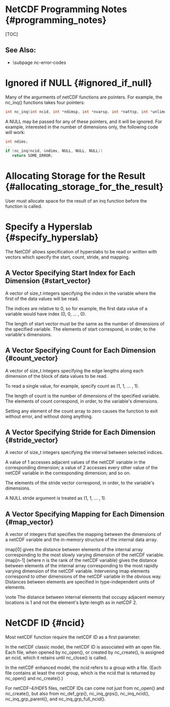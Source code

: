 # NetCDF Programming Notes {#programming_notes}

[TOC]

<H2>See Also:</H2>

* \subpage nc-error-codes

# Ignored if NULL {#ignored_if_null}

Many of the argurments of netCDF functions are pointers. For example,
the nc_inq() functions takes four pointers:

~~~.C
int nc_inq(int ncid, int *ndimsp, int *nvarsp, int *nattsp, int *unlimdimidp);
~~~

A NULL may be passed for any of these pointers, and it will be ignored. For example, interested in the number of dimensions only, the following code will work:

~~~.C
int ndims;
...
if (nc_inq(ncid, &ndims, NULL, NULL, NULL))
   return SOME_ERROR;
~~~

# Allocating Storage for the Result {#allocating_storage_for_the_result}

User must allocate space for the result of an inq function before the function is called.

# Specify a Hyperslab {#specify_hyperslab}

The NetCDF allows specification of hyperslabs to be read or written
with vectors which specify the start, count, stride, and mapping.

## A Vector Specifying Start Index for Each Dimension {#start_vector}

A vector of size_t integers specifying the index in the
variable where the first of the data values will be read.

The indices are relative to 0, so for example, the first data value of
a variable would have index (0, 0, ... , 0).

The length of start vector must be the same as the number of
dimensions of the specified variable. The elements of start
correspond, in order, to the variable's dimensions.

## A Vector Specifying Count for Each Dimension {#count_vector}

A vector of size_t integers specifying the edge lengths
along each dimension of the block of data values to be read.

To read a single value, for example, specify count as (1, 1, ... , 1).

The length of count is the number of dimensions of the specified
variable. The elements of count correspond, in order, to the
variable's dimensions.

Setting any element of the count array to zero causes the function to
exit without error, and without doing anything.

## A Vector Specifying Stride for Each Dimension {#stride_vector}

A vector of size_t integers specifying the interval between selected
indices.

A value of 1 accesses adjacent values of the netCDF variable in the
corresponding dimension; a value of 2 accesses every other value of
the netCDF variable in the corresponding dimension; and so on.

The elements of the stride vector correspond, in order, to the
variable's dimensions.

A NULL stride argument is treated as (1, 1, ... , 1).

## A Vector Specifying Mapping for Each Dimension {#map_vector}

A vector of integers that specifies the mapping between the dimensions
of a netCDF variable and the in-memory structure of the internal data
array.

imap[0] gives the distance between elements of the internal array
corresponding to the most slowly varying dimension of the netCDF
variable. imap[n-1] (where n is the rank of the netCDF variable) gives
the distance between elements of the internal array corresponding to
the most rapidly varying dimension of the netCDF variable. Intervening
imap elements correspond to other dimensions of the netCDF variable in
the obvious way. Distances between elements are specified in
type-independent units of elements.

\note The distance between internal elements that occupy adjacent
memory locations is 1 and not the element's byte-length as in netCDF
2.

# NetCDF ID {#ncid}

Most netCDF function require the netCDF ID as a first parameter.

In the netCDF classic model, the netCDF ID is associated with an open
file. Each file, when opened by nc_open(), or created by nc_create(),
is assigned an ncid, which it retains until nc_close() is called.

In the netCDF enhanced model, the ncid refers to a group with a
file. (Each file contains at least the root group, which is the ncid
that is returned by nc_open() and nc_create().)

For netCDF-4/HDF5 files, netCDF IDs can come not just from nc_open()
and nc_create(), but also from nc_def_grp(), nc_inq_grps(),
nc_inq_ncid(), nc_inq_grp_parent(), and nc_inq_grp_full_ncid().
